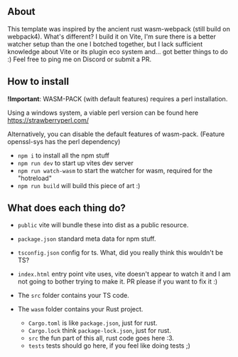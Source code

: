 ## About
This template was inspired by the ancient rust wasm-webpack (still build on webpack4). What's different? I build it on Vite, I'm sure there is a better watcher setup than the one I botched together, but I lack sufficient knowledge about Vite or its plugin eco system and... got better things to do :) Feel free to ping me on Discord or submit a PR. 

## How to install
**!Important**: WASM-PACK (with default features) requires a perl installation.

Using a windows system, a viable perl version can be found here https://strawberryperl.com/

Alternatively, you can disable the default features of wasm-pack. (Feature openssl-sys has the perl dependency)

* `npm i` to install all the npm stuff
* `npm run dev` to start up vites dev server
* `npm run watch-wasm` to start the watcher for wasm, required for the "hotreload"
* `npm run build` will build this piece of art :)

## What does each thing do?

* `public` vite will bundle these into dist as a public resource.

* `package.json` standard meta data for npm stuff.

* `tsconfig.json` config for ts. What, did you really think this wouldn't be TS? 

* `index.html` entry point vite uses, vite doesn't appear to watch it and I am not going to bother trying to make it. PR please if you want to fix it :)

* The `src` folder contains your TS code.

* The `wasm` folder contains your Rust project.
    * `Cargo.toml` is like `package.json`, just for rust.
    * `Cargo.lock` think `package-lock.json`, just for rust.
    * `src` the fun part of this all, rust code goes here :3.
    * `tests` tests should go here, if you feel like doing tests ;)
